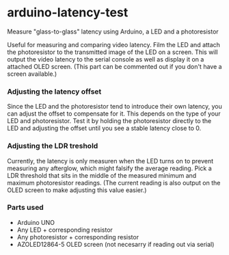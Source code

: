 # arduino-latency-test
Measure "glass-to-glass" latency using Arduino, a LED and a photoresistor

Useful for measuring and comparing video latency. Film the LED and attach the photoresistor to the transmitted image of the LED on a screen. This will output the video latency to the serial console as well as display it on a attached OLED screen. (This part can be commented out if you don't have a screen available.)

### Adjusting the latency offset

Since the LED and the photoresistor tend to introduce their own latency, you can adjust the offset to compensate for it. This depends on the type of your LED and photoresistor. Test it by holding the photoresistor directly to the LED and adjusting the offset until you see a stable latency close to 0.

### Adjusting the LDR treshold

Currently, the latency is only measuren when the LED turns on to prevent measuring any afterglow, which might falsify the average reading. Pick a LDR threshold that sits in the middle of the measured minimum and maximum photoresistor readings. (The current reading is also output on the OLED screen to make adjusting this value easier.)


### Parts used

* Arduino UNO
* Any LED + corresponding resistor
* Any photoresistor + corresponding resistor
* AZOLED12864-5 OLED screen (not necesarry if reading out via serial)

